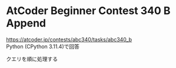 # AtCoder Beginner Contest 340 B Append  
https://atcoder.jp/contests/abc340/tasks/abc340_b  
Python (CPython 3.11.4)で回答  

クエリを順に処理する
